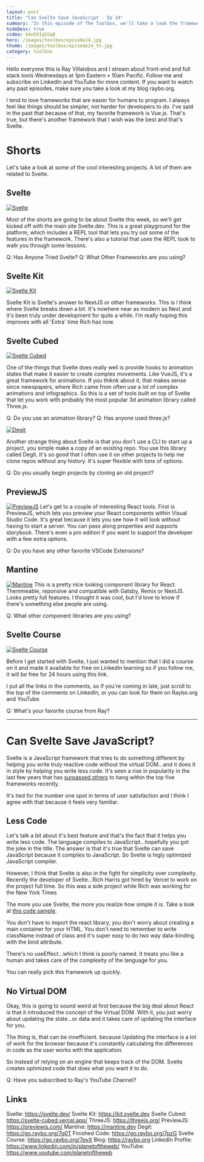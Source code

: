 ```yaml
---
layout: post
title: "Can Svelte Save JavaScript - Ep 24"
summary: "In this episode of The Toolbox, we'll take a look the framework I wish was the most popular...SvelteJS. Plus, some great tools in the shorts segment including Svelte and React utilities...You'll also find out why I think Svelte can save JavaScript. The pace of the web is relentless and that's why you need the Toolbox"
hideDesc: true
video: k4n5XIqCGq8
hero: /images/toolbox/episode24.jpg
thumb: /images/toolbox/episode24_tn.jpg
category: toolbox
---
```


Hello everyone this is Ray Villalobos and I stream about front-end and full stack tools Wednesdays at 1pm Eastern • 10am Pacific. Follow me and subscribe on LinkedIn and YouTube for more content. If you want to watch any past episodes, make sure you take a look at my blog raybo.org.

I tend to love frameworks that are easier for humans to program. I always feel like things should be simpler, not harder for developers to do. I've said in the past that because of that, my favorite framework is Vue.js. That's true, but there's another framework that I wish was the best and that's Svelte.

# Shorts

Let's take a look at some of the cool interesting projects.  A lot of them are related to Svelte.

## Svelte

[![Svelte](/images/toolbox/2022-04-13_10-08-44.png)](https://svelte.dev/)

Most of the shorts are going to be about Svelte this week, so we'll get kicked off with the main site Svelte.dev. This is a great playground for the platform, which includes a REPL tool that lets you try out some of the features in the framework. There's also a tutorial that uses the REPL took to walk you through some lessons.

Q: Has Anyone Tried Svelte?
Q: What Other Frameworks are you using?

## Svelte Kit

[![Svelte Kit](/images/toolbox/2022-04-13_12-00-48.png)](https://kit.svelte.dev)

Svelte Kit is Svelte's answer to NextJS or other frameworks. This is I think where Svelte breaks down a bit. It's nowhere near as modern as Next and it's been truly under development for quite a while. I'm really hoping this improves with all 'Extra' time Rich has now.

## Svelte Cubed

[![Svelte Cubed](/images/toolbox/2022-04-13_12-03-29.png)](https://svelte-cubed.vercel.app/)

One of the things that Svelte does really well is provide hooks to animation states that make it easier to create complex movements. Like VueJS, it's a great framework for animations. If you thiknk about it, that makes sense since newspapers, where Rich came from often use a lot of complex animations and infographics. So this is a set of tools built on top of Svelte that let you work with probably the most popular 3d animation library called Three.js.

Q: Do you use an animation library?
Q: Has anyone used three.js?

[![Degit](/images/toolbox/2022-04-13_12-06-52.png)](https://github.com/Rich-Harris/degit)

Another strange thing about Svelte is that you don't use a CLI to start up a project, you simple make a copy of an existing repo. You use this library called Degit. It's so good that I often use it on other projects to help me clone repos without any history. It's super flexible with tons of options.

Q: Do you usually begin projects by cloning an old project?

## PreviewJS

[![PreviewJS](/images/toolbox/2022-04-13_12-09-22.png)](https://previewjs.com/)
Let's get to a couple of interesting React tools. First is PreviewJS, which lets you preview your React components within Visual Studio Code. It's great because it lets you see how it will look without having to start a server. You can pass along properties and supports storybook. There's even a pro edition if you want to support the developer with a few extra options.

Q: Do you have any other favorite VSCode Extensions?

## Mantine

[![Mantine](/images/toolbox/2022-04-13_12-13-03.png)](https://mantine.dev)
This is a pretty nice looking component library for React. Themmeable, reponsive and compatible with Gatsby, Remix or NextJS. Looks pretty full features. I thought it was cool, but I'd love to know if there's something else people are using.

Q: What other component libraries are you using?

## Svelte Course

[![Svelte Course](/images/toolbox/2022-04-13_12-16-22.png)](https://go.raybo.org/7pyX)

Before I get started with Svelte, I just wanted to mention that I did a course on it and made it available for free on LinkedIn learning so if you follow me, it will be free for 24 hours using this link.

I put all the links in the comments, so if you're coming in late, just scroll to the top of the comments on LinkedIn, or you can look for them on Raybo.org and YouTube.

Q: What's your favorite course from Ray?

---

# Can Svelte Save JavaScript?

Svelte is a JavaScript framework that tries to do something different by helping you write truly reactive code without the virtual DOM...and it does it in style by helping you write less code. It's seen a rise in popularity in the last few years that has [surpassed others](https://go.raybo.org/7pzX) to hang within the top five frameworks recently.

It's tied for the number one spot in terms of user satisfaction and I think I agree with that because it feels very familiar.

## Less Code

Let's talk a bit about it's best feature and that's the fact that it helps you write less code. The language compiles to JavaScript...hopefully you got the joke in the title. The answer is that it's true that Svelte can save JavaScript because it compiles to JavaScript. So Svelte is higly optimized JavaScript compiler.

However, I think that Svelte is also in the fight for simplicity over complexity. Recently the developer of Svelte...Rich Harris got hired by Vercel to work on the project full time. So this was a side project while Rich was working for the New York Times

The more you use Svelte, the more you realize how simple it is. Take a look at [this code sample](https://svelte.dev/blog/write-less-code).

You don't have to import the react library, you don't worry about creating a main container for your HTML. You don't need to remember to write className instead of class and it's super easy to do two way data-binding with the bind attribute.

There's no useEffect...which I think is poorly named. It treats you like a human and takes care of the complexity of the language for you.

You can really pick this framework up quickly.

## No Virtual DOM

Okay, this is going to sound weird at first because the big deal about React is that it introduced the concept of the Virtual DOM. With it, you just worry about updating the state...or data and it takes care of updating the interface for you.

The thing is, that can be innefficient. because Updating the interface is a lot of work for the browser because it's constantly calculating the differences in code as the user works with the application.

So instead of relying on an engine that keeps track of the DOM. Svelte creates optimized code that does what you want it to do.

Q: Have you subscribed to Ray's YouTube Channel?

## Links

Svelte: https://svelte.dev/
Svelte Kit: https://kit.svelte.dev
Svelte Cubed: https://svelte-cubed.vercel.app/
ThreeJS: https://threejs.org/
PreviewJS: https://previewjs.com/
Mantine: https://mantine.dev
Degit: https://go.raybo.org/7q0T
Finished Code: https://go.raybo.org/7pzG
Svelte Course: https://go.raybo.org/7pyX
Blog: https://raybo.org
LinkedIn Profile: https://www.linkedin.com/in/planetoftheweb/
YouTube: https://www.youtube.com/planetoftheweb
